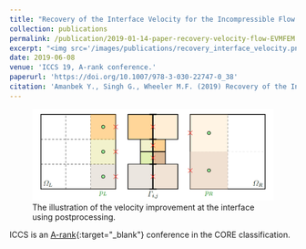 ```yaml
---
title: "Recovery of the Interface Velocity for the Incompressible Flow in Enhanced Velocity Mixed Finite Element Method"
collection: publications
permalink: /publication/2019-01-14-paper-recovery-velocity-flow-EVMFEM
excerpt: "<img src='/images/publications/recovery_interface_velocity.png' style='float:left;width:150px;height:120px;'>"
date: 2019-06-08
venue: 'ICCS 19, A-rank conference.'
paperurl: 'https://doi.org/10.1007/978-3-030-22747-0_38'
citation: 'Amanbek Y., Singh G., Wheeler M.F. (2019) Recovery of the Interface Velocity for the Incompressible Flow in Enhanced Velocity Mixed Finite Element Method. In: Rodrigues J. et al. (eds) Computational Science – ICCS 2019. ICCS 2019. Lecture Notes in Computer Science, vol 11539. Springer, Cham.'
---
```

<figure>
  <p align="center">
  <div class="image_resize">
  <img src="/images/publications/recovery_interface_velocity.png"  alt="">
  <figcaption> The illustration of the velocity improvement at the interface using postprocessing. </figcaption>
  </div>
  </p>
</figure>


ICCS is an [A-rank](http://portal.core.edu.au/conf-ranks/952/){:target="_blank"} conference in the CORE classification.
